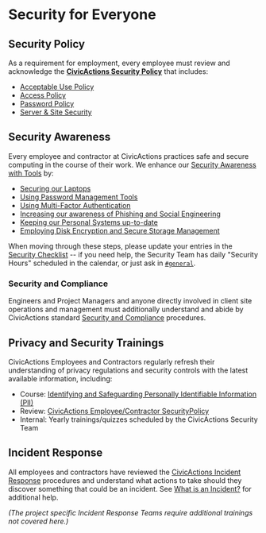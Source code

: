 # Security for Everyone

## Security Policy

As a requirement for employment, every employee must review and acknowledge the [**CivicActions Security Policy**](../../030-policies/security.md) that includes:

- [Acceptable Use Policy](../../03-policies/security.md#acceptable-use-policy)
- [Access Policy](../../03-policies/security.md#access-policy)
- [Password Policy](../../03-policies/security.md#password-policy)
- [Server & Site Security](../../03-policies/security.md#server--site-security)

<!-- TODO: include link to digital document signing -->

## Security Awareness

Every employee and contractor at CivicActions practices safe and secure computing in the course of their work. We enhance our [Security Awareness with Tools](../../100-security-practices/awareness.md) by:

- [Securing our Laptops](../../09-security/awareness.md#securing-your-laptop)
- [Using Password Management Tools](../../09-security/awareness.md#password-management-tools)
- [Using Multi-Factor Authentication](../../09-security/awareness.md#use-two-factor-or-2-step-authentication-tfa-2fa)
- [Increasing our awareness of Phishing and Social Engineering](../../09-security/awareness.md#phishing-and-social-engineering)
- [Keeping our Personal Systems up-to-date](../../09-security/awareness.md#keep-your-systems-up-to-date)
- [Employing Disk Encryption and Secure Storage Management](../../09-security/awareness.md#disk-encryption-and-storage-management)

When moving through these steps, please update your entries in the [Security Checklist](https://docs.google.com/a/civicactions.net/spreadsheets/d/1t_LgXdkCNRzr5p36CV-cdzL8kJmUq_mHlsHWtMLm-Qg/edit?usp=sharing) -- if you need help, the Security Team has daily "Security Hours" scheduled in the calendar, or just ask in [`#general`](https://civicactions.slack.com/messages/general).

<!-- TODO: switch to internal Drupal security certificate management HR app -->

### Security and Compliance

Engineers and Project Managers and anyone directly involved in client site operations and management must additionally understand and abide by CivicActions standard [Security and Compliance](../../050-engineering/security-compliance.md) procedures.

## Privacy and Security Trainings

CivicActions Employees and Contractors regularly refresh their understanding of privacy regulations and security controls with the latest available information, including:

- Course: [Identifying and Safeguarding Personally Identifiable Information (PII)](https://securityawareness.usalearning.gov/piiv2/index.htm)
- Review: [CivicActions Employee/Contractor SecurityPolicy](../../030-policies/security.md)
- Internal: Yearly trainings/quizzes scheduled by the CivicActions Security Team

## Incident Response

All employees and contractors have reviewed the [CivicActions Incident Response](../../100-security-practices/incident-response-plan.md) procedures and understand what actions to take should they discover something that could be an incident. See [What is an Incident?](../../100-security-practices/incidents.md) for additional help.

_(The project specific Incident Response Teams require additional trainings not covered here.)_
